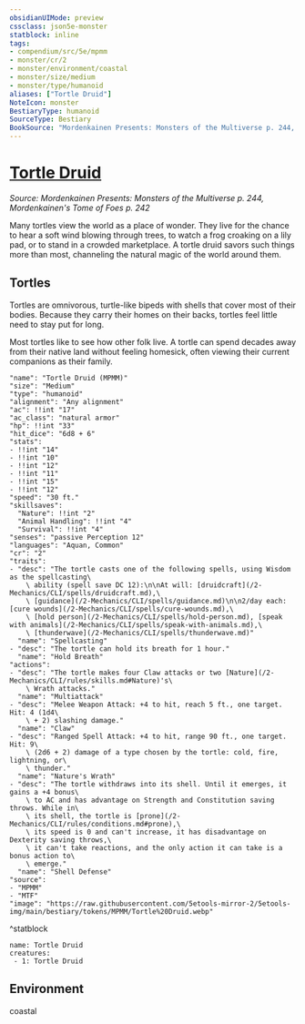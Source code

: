```yaml
---
obsidianUIMode: preview
cssclass: json5e-monster
statblock: inline
tags:
- compendium/src/5e/mpmm
- monster/cr/2
- monster/environment/coastal
- monster/size/medium
- monster/type/humanoid
aliases: ["Tortle Druid"]
NoteIcon: monster
BestiaryType: humanoid
SourceType: Bestiary
BookSource: "Mordenkainen Presents: Monsters of the Multiverse p. 244, Mordenkainen's Tome of Foes p. 242"
---
```

# [Tortle Druid](2-Mechanics/CLI/bestiary/humanoid/tortle-druid-mpmm.md)
*Source: Mordenkainen Presents: Monsters of the Multiverse p. 244, Mordenkainen's Tome of Foes p. 242*  

Many tortles view the world as a place of wonder. They live for the chance to hear a soft wind blowing through trees, to watch a frog croaking on a lily pad, or to stand in a crowded marketplace. A tortle druid savors such things more than most, channeling the natural magic of the world around them.

## Tortles

Tortles are omnivorous, turtle-like bipeds with shells that cover most of their bodies. Because they carry their homes on their backs, tortles feel little need to stay put for long.

Most tortles like to see how other folk live. A tortle can spend decades away from their native land without feeling homesick, often viewing their current companions as their family.

```statblock
"name": "Tortle Druid (MPMM)"
"size": "Medium"
"type": "humanoid"
"alignment": "Any alignment"
"ac": !!int "17"
"ac_class": "natural armor"
"hp": !!int "33"
"hit_dice": "6d8 + 6"
"stats":
- !!int "14"
- !!int "10"
- !!int "12"
- !!int "11"
- !!int "15"
- !!int "12"
"speed": "30 ft."
"skillsaves":
  "Nature": !!int "2"
  "Animal Handling": !!int "4"
  "Survival": !!int "4"
"senses": "passive Perception 12"
"languages": "Aquan, Common"
"cr": "2"
"traits":
- "desc": "The tortle casts one of the following spells, using Wisdom as the spellcasting\
    \ ability (spell save DC 12):\n\nAt will: [druidcraft](/2-Mechanics/CLI/spells/druidcraft.md),\
    \ [guidance](/2-Mechanics/CLI/spells/guidance.md)\n\n2/day each: [cure wounds](/2-Mechanics/CLI/spells/cure-wounds.md),\
    \ [hold person](/2-Mechanics/CLI/spells/hold-person.md), [speak with animals](/2-Mechanics/CLI/spells/speak-with-animals.md),\
    \ [thunderwave](/2-Mechanics/CLI/spells/thunderwave.md)"
  "name": "Spellcasting"
- "desc": "The tortle can hold its breath for 1 hour."
  "name": "Hold Breath"
"actions":
- "desc": "The tortle makes four Claw attacks or two [Nature](/2-Mechanics/CLI/rules/skills.md#Nature)'s\
    \ Wrath attacks."
  "name": "Multiattack"
- "desc": "Melee Weapon Attack: +4 to hit, reach 5 ft., one target. Hit: 4 (1d4\
    \ + 2) slashing damage."
  "name": "Claw"
- "desc": "Ranged Spell Attack: +4 to hit, range 90 ft., one target. Hit: 9\
    \ (2d6 + 2) damage of a type chosen by the tortle: cold, fire, lightning, or\
    \ thunder."
  "name": "Nature's Wrath"
- "desc": "The tortle withdraws into its shell. Until it emerges, it gains a +4 bonus\
    \ to AC and has advantage on Strength and Constitution saving throws. While in\
    \ its shell, the tortle is [prone](/2-Mechanics/CLI/rules/conditions.md#prone),\
    \ its speed is 0 and can't increase, it has disadvantage on Dexterity saving throws,\
    \ it can't take reactions, and the only action it can take is a bonus action to\
    \ emerge."
  "name": "Shell Defense"
"source":
- "MPMM"
- "MTF"
"image": "https://raw.githubusercontent.com/5etools-mirror-2/5etools-img/main/bestiary/tokens/MPMM/Tortle%20Druid.webp"
```
^statblock

```encounter-table
name: Tortle Druid
creatures:
 - 1: Tortle Druid
```

## Environment

coastal
